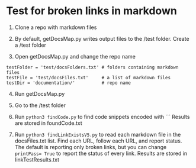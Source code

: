 # Test for broken links in markdown

1. Clone a repo with markdown files

2. By default, getDocsMap.py writes output files to the /test folder.  Create a /test folder

3. Open getDocsMap.py and change the repo name

```
testFolder = 'test/docsFolders.txt' # folders containing markdown files
testFile = 'test/docsFiles.txt'     # a list of markdown files
testDir = 'documentation/'          # repo name
```

4. Run getDocsMap.py

5. Go to the /test folder

6. Run ```python3 findCode.py``` to find code snippets encoded with ```
Results are stored in foundCode.txt

7. Run ```python3 findLinkExistsV5.py``` to read each markdown file in the docsFiles.txt list.  Find each URL, follow each URL, and report status.  The default is reporting only broken links, but you can change ```printPass= True``` to report the status of every link.  Results are stored in linkTestResults.txt
